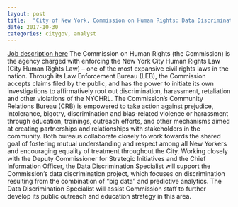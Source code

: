 ```yaml
---
layout: post
title:  "City of New York, Commission on Human Rights: Data Discrimination Specialist"
date: 2017-10-30
categories: citygov, analyst
---
```


[Job description here](http://www1.nyc.gov/assets/cchr/downloads/pdf/careers/DDS_HumanRights.pdf)
The Commission on Human Rights (the Commission) is the agency charged with enforcing
the New York City Human Rights Law (City Human Rights Law) – one of the most expansive
civil rights laws in the nation. Through its Law Enforcement Bureau (LEB), the Commission
accepts claims filed by the public, and has the power to initiate its own investigations to
affirmatively root out discrimination, harassment, retaliation and other violations of the
NYCHRL. The Commission’s Community Relations Bureau (CRB) is empowered to take
action against prejudice, intolerance, bigotry, discrimination and bias-related violence or
harassment through education, trainings, outreach efforts, and other mechanisms aimed at
creating partnerships and relationships with stakeholders in the community. Both bureaus
collaborate closely to work towards the shared goal of fostering mutual understanding and
respect among all New Yorkers and encouraging equality of treatment throughout the City.
Working closely with the Deputy Commissioner for Strategic Initiatives and the Chief
Information Officer, the Data Discrimination Specialist will support the Commission’s data
discrimination project, which focuses on discrimination resulting from the combination of
“big data” and predictive analytics. The Data Discrimination Specialist will assist
Commission staff to further develop its public outreach and education strategy in this area.
